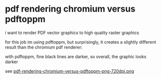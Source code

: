 # pdf rendering chromium versus pdftoppm

i want to render PDF vector graphics to high quality raster graphics

for this job im using pdftoppm, but surprisingly,
it creates a slightly different result than the chromium pdf renderer:

with pdftoppm, fine black lines are darker, so overall, the graphic looks darker

see [pdf-rendering-chromium-versus-pdftoppm-png-720dpi.png](pdf-rendering-chromium-versus-pdftoppm-png-720dpi.png)
